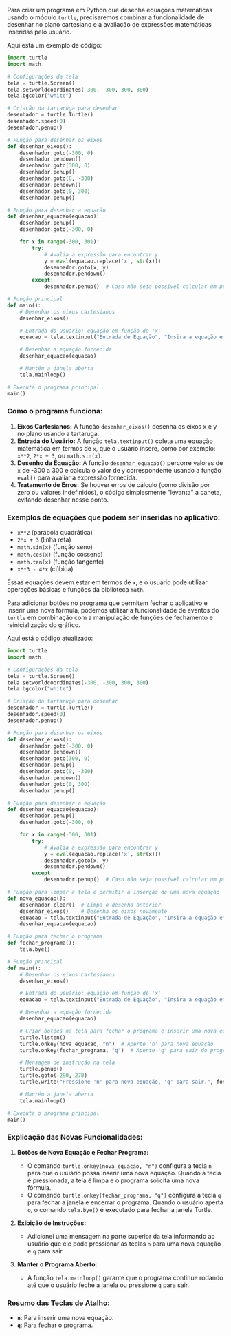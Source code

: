 Para criar um programa em Python que desenha equações matemáticas usando o módulo `turtle`, precisaremos combinar a funcionalidade de desenhar no plano cartesiano e a avaliação de expressões matemáticas inseridas pelo usuário. 

Aqui está um exemplo de código:

```python
import turtle
import math

# Configurações da tela
tela = turtle.Screen()
tela.setworldcoordinates(-300, -300, 300, 300)
tela.bgcolor("white")

# Criação da tartaruga para desenhar
desenhador = turtle.Turtle()
desenhador.speed(0)
desenhador.penup()

# Função para desenhar os eixos
def desenhar_eixos():
    desenhador.goto(-300, 0)
    desenhador.pendown()
    desenhador.goto(300, 0)
    desenhador.penup()
    desenhador.goto(0, -300)
    desenhador.pendown()
    desenhador.goto(0, 300)
    desenhador.penup()

# Função para desenhar a equação
def desenhar_equacao(equacao):
    desenhador.penup()
    desenhador.goto(-300, 0)

    for x in range(-300, 301):
        try:
            # Avalia a expressão para encontrar y
            y = eval(equacao.replace('x', str(x)))
            desenhador.goto(x, y)
            desenhador.pendown()
        except:
            desenhador.penup()  # Caso não seja possível calcular um ponto, a tartaruga para de desenhar

# Função principal
def main():
    # Desenhar os eixos cartesianos
    desenhar_eixos()

    # Entrada do usuário: equação em função de 'x'
    equacao = tela.textinput("Entrada de Equação", "Insira a equação em função de x (ex: x**2, 2*x + 3):")

    # Desenhar a equação fornecida
    desenhar_equacao(equacao)

    # Mantém a janela aberta
    tela.mainloop()

# Executa o programa principal
main()
```

### Como o programa funciona:

1. **Eixos Cartesianos:** A função `desenhar_eixos()` desenha os eixos x e y no plano usando a tartaruga.
2. **Entrada do Usuário:** A função `tela.textinput()` coleta uma equação matemática em termos de `x`, que o usuário insere, como por exemplo: `x**2`, `2*x + 3`, ou `math.sin(x)`.
3. **Desenho da Equação:** A função `desenhar_equacao()` percorre valores de `x` de -300 a 300 e calcula o valor de `y` correspondente usando a função `eval()` para avaliar a expressão fornecida.
4. **Tratamento de Erros:** Se houver erros de cálculo (como divisão por zero ou valores indefinidos), o código simplesmente "levanta" a caneta, evitando desenhar nesse ponto.

### Exemplos de equações que podem ser inseridas no aplicativo:

- `x**2` (parábola quadrática)
- `2*x + 3` (linha reta)
- `math.sin(x)` (função seno)
- `math.cos(x)` (função cosseno)
- `math.tan(x)` (função tangente)
- `x**3 - 4*x` (cúbica)

Essas equações devem estar em termos de `x`, e o usuário pode utilizar operações básicas e funções da biblioteca `math`.

Para adicionar botões no programa que permitem fechar o aplicativo e inserir uma nova fórmula, podemos utilizar a funcionalidade de eventos do `turtle` em combinação com a manipulação de funções de fechamento e reinicialização do gráfico.

Aqui está o código atualizado:

```python
import turtle
import math

# Configurações da tela
tela = turtle.Screen()
tela.setworldcoordinates(-300, -300, 300, 300)
tela.bgcolor("white")

# Criação da tartaruga para desenhar
desenhador = turtle.Turtle()
desenhador.speed(0)
desenhador.penup()

# Função para desenhar os eixos
def desenhar_eixos():
    desenhador.goto(-300, 0)
    desenhador.pendown()
    desenhador.goto(300, 0)
    desenhador.penup()
    desenhador.goto(0, -300)
    desenhador.pendown()
    desenhador.goto(0, 300)
    desenhador.penup()

# Função para desenhar a equação
def desenhar_equacao(equacao):
    desenhador.penup()
    desenhador.goto(-300, 0)

    for x in range(-300, 301):
        try:
            # Avalia a expressão para encontrar y
            y = eval(equacao.replace('x', str(x)))
            desenhador.goto(x, y)
            desenhador.pendown()
        except:
            desenhador.penup()  # Caso não seja possível calcular um ponto, a tartaruga para de desenhar

# Função para limpar a tela e permitir a inserção de uma nova equação
def nova_equacao():
    desenhador.clear()  # Limpa o desenho anterior
    desenhar_eixos()    # Desenha os eixos novamente
    equacao = tela.textinput("Entrada de Equação", "Insira a equação em função de x (ex: x**2, 2*x + 3):")
    desenhar_equacao(equacao)

# Função para fechar o programa
def fechar_programa():
    tela.bye()

# Função principal
def main():
    # Desenhar os eixos cartesianos
    desenhar_eixos()

    # Entrada do usuário: equação em função de 'x'
    equacao = tela.textinput("Entrada de Equação", "Insira a equação em função de x (ex: x**2, 2*x + 3):")

    # Desenhar a equação fornecida
    desenhar_equacao(equacao)

    # Criar botões na tela para fechar o programa e inserir uma nova equação
    turtle.listen()
    turtle.onkey(nova_equacao, "n")  # Aperte 'n' para nova equação
    turtle.onkey(fechar_programa, "q")  # Aperte 'q' para sair do programa

    # Mensagem de instrução na tela
    turtle.penup()
    turtle.goto(-290, 270)
    turtle.write("Pressione 'n' para nova equação, 'q' para sair.", font=("Arial", 10, "normal"))

    # Mantém a janela aberta
    tela.mainloop()

# Executa o programa principal
main()
```

### Explicação das Novas Funcionalidades:

1. **Botões de Nova Equação e Fechar Programa:**
   - O comando `turtle.onkey(nova_equacao, "n")` configura a tecla `n` para que o usuário possa inserir uma nova equação. Quando a tecla é pressionada, a tela é limpa e o programa solicita uma nova fórmula.
   - O comando `turtle.onkey(fechar_programa, "q")` configura a tecla `q` para fechar a janela e encerrar o programa. Quando o usuário aperta `q`, o comando `tela.bye()` é executado para fechar a janela Turtle.

2. **Exibição de Instruções:**
   - Adicionei uma mensagem na parte superior da tela informando ao usuário que ele pode pressionar as teclas `n` para uma nova equação e `q` para sair.

3. **Manter o Programa Aberto:**
   - A função `tela.mainloop()` garante que o programa continue rodando até que o usuário feche a janela ou pressione `q` para sair.

### Resumo das Teclas de Atalho:

- **`n`**: Para inserir uma nova equação.
- **`q`**: Para fechar o programa.